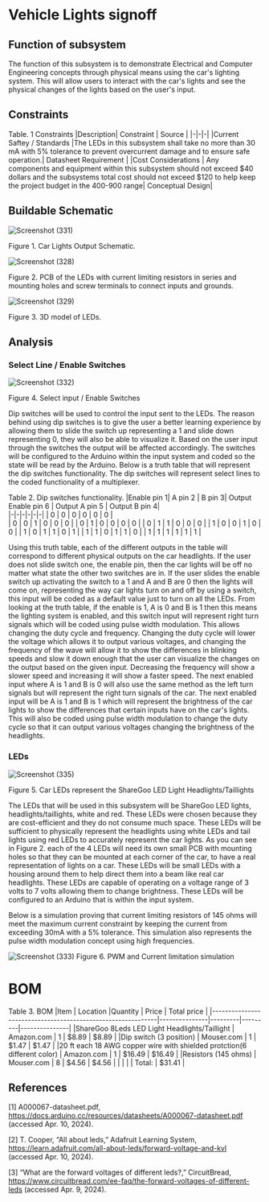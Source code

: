 # Vehicle Lights signoff
## Function of subsystem 
The function of this subsystem is to demonstrate Electrical and Computer Engineering concepts through physical means using the car's lighting system. This will allow users to interact with the car's lights and see the physical changes of the lights based on the user's input.  

## Constraints
Table. 1 Constraints
|Description| Constraint | Source |
|-|-|-|
|Current Saftey / Standards |The LEDs in this subsystem shall take no more than 30 mA with 5% tolerance to prevent overcurrent damage and to ensure safe operation.| Datasheet Requirement  |
|Cost Considerations | Any components and equipment within this subsystem should not exceed $40 dollars and the subsystems total cost should not exceed $120 to help keep the project budget in the 400-900 range| Conceptual Design| 





      
## Buildable Schematic
![Screenshot (331)](https://github.com/abdoulm366/TTU-Capstone--Electrical-Class-Kit/assets/157627496/49e58fe5-f79f-4d77-b639-a3ca8ae347ac)

Figure 1. Car Lights Output Schematic. 


![Screenshot (328)](https://github.com/abdoulm366/TTU-Capstone--Electrical-Class-Kit/assets/157627496/d3876f99-20f8-4d8c-9553-25ba3aa63a5f)


Figure 2. PCB of the LEDs with current limiting resistors in series and mounting holes and screw terminals to connect inputs and grounds.


![Screenshot (329)](https://github.com/abdoulm366/TTU-Capstone--Electrical-Class-Kit/assets/157627496/0ca7a289-744e-4c3f-abbd-902888bc37fb)

Figure 3. 3D model of LEDs.

## Analysis 

### Select Line / Enable Switches
![Screenshot (332)](https://github.com/abdoulm366/TTU-Capstone--Electrical-Class-Kit/assets/157627496/c541203a-d3cf-4507-8a1c-0317dd3936fb)


Figure 4. Select input / Enable Switches

Dip switches will be used to control the input sent to the LEDs. The reason behind using dip switches is to give the user a better learning experience by allowing them to slide the switch up representing a 1 and slide down representing 0, they will also be able to visualize it. Based on the user input through the switches the output will be affected accordingly. The switches will be configured to the Arduino within the input system and coded so the state will be read by the Arduino. Below is a truth table that will represent the dip switches functionality. The dip switches will represent select lines to the coded functionality of a multiplexer. 

Table 2. Dip switches functionality. 
|Enable pin 1| A pin 2 | B pin 3| Output Enable pin 6 | Output A pin 5 | Output B pin 4|                                              
|-|-|-|-|-|-|
| 0 | 0 | 0 | 0 | 0 | 0 |                   
| 0 | 0 | 1 | 0 | 0 | 0 | 
| 0 | 1 | 0 | 0 | 0 | 0 | 
| 0 | 1 | 1 | 0 | 0 | 0 | 
| 1 | 0 | 0 | 1 | 0 | 0 | 
| 1 | 0 | 1 | 1 | 0 | 1 | 
| 1 | 1 | 0 | 1 | 1 | 0 | 
| 1 | 1 | 1 | 1 | 1 | 1 |

Using this truth table, each of the different outputs in the table will correspond to different physical outputs on the car headlights. If the user does not slide switch one, the enable pin, then the car lights will be off no matter what state the other two switches are in. If the user slides the enable switch up activating the switch to a 1 and A and B are 0 then the lights will come on, representing the way car lights turn on and off by using a switch, this input will be coded as a default value just to turn on all the LEDs. From looking at the truth table, if the enable is 1, A is 0 and B is 1 then this means the lighting system is enabled, and this switch input will represent right turn signals which will be coded using pulse width modulation. This allows changing the duty cycle and frequency. Changing the duty cycle will lower the voltage which allows it to output various voltages, and changing the frequency of the wave will allow it to show the differences in blinking speeds and slow it down enough that the user can visualize the changes on the output based on the given input. Decreasing the frequency will show a slower speed and increasing it will show a faster speed. The next enabled input where A is 1 and B is 0 will also use the same method as the left turn signals but will represent the right turn signals of the car. The next enabled input will be A is 1 and B is 1 which will represent the brightness of the car lights to show the differences that certain inputs have on the car's lights. This will also be coded using pulse width modulation to change the duty cycle so that it can output various voltages changing the brightness of the headlights. 



### LEDs
![Screenshot (335)](https://github.com/abdoulm366/TTU-Capstone--Electrical-Class-Kit/assets/157627496/d5ade29c-922e-474a-a330-38df0270ec13)


Figure 5. Car LEDs represent the ShareGoo LED Light Headlights/Taillights

The LEDs that will be used in this subsystem will be ShareGoo LED lights, headlights/taillights, white and red. These LEDs were chosen because they are cost-efficient and they do not consume much space. These LEDs will be sufficient to physically represent the headlights using white LEDs and tail lights using red LEDs to accurately represent the car lights. As you can see in Figure 2. each of the 4 LEDs will need its own small PCB with mounting holes so that they can be mounted at each corner of the car, to have a real representation of lights on a car. These LEDs will be small LEDs with a housing around them to help direct them into a beam like real car headlights. These LEDs are capable of operating on a voltage range of 3 volts to 7 volts allowing them to change brightness. These LEDs will be configured to an Arduino that is within the input system. 


Below is a simulation proving that current limiting resistors of 145 ohms will meet the maximum current constraint by keeping the current from exceeding 30mA with a 5% tolerance. This simulation also represents the pulse width modulation concept using high frequencies. 

![Screenshot (333)](https://github.com/abdoulm366/TTU-Capstone--Electrical-Class-Kit/assets/157627496/ffbf80a8-b81d-4981-9ab2-78da86bb2b70)
Figure 6. PWM and Current limitation simulation




# BOM 
Table 3. BOM
|Item                                                         |	Location	    |Quantity |	Price 	| Total price   |
|-------------------------------------------------------------|---------------|---------|---------|---------------|
|ShareGoo 8Leds LED Light Headlights/Taillight                             |	Amazon.com	| 1	      | $8.89	  | $8.89         |
|Dip switch  (3 position)                     |	Mouser.com 	| 1	      | $1.47	  | $1.47         |
|20 ft each 18 AWG copper wire with shielded protction(6 different color)                | Amazon.com	| 1	      | $16.49	| $16.49        |
|Resistors (145 ohms)                                | Mouser.com	| 8	      | $4.56 | $4.56       |
|		                                                          |               |         | Total:  |	$31.41     |

## References 

[1] A000067-datasheet.pdf, https://docs.arduino.cc/resources/datasheets/A000067-datasheet.pdf (accessed Apr. 10, 2024).   

[2] T. Cooper, “All about leds,” Adafruit Learning System, https://learn.adafruit.com/all-about-leds/forward-voltage-and-kvl (accessed Apr. 10, 2024). 

[3] “What are the forward voltages of different leds?,” CircuitBread, https://www.circuitbread.com/ee-faq/the-forward-voltages-of-different-leds (accessed Apr. 9, 2024). 

 
